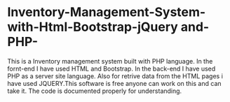 # Inventory-Management-System-with-Html-Bootstrap-jQuery and-PHP-

This is a Inventory management system built with PHP language. In the fornt-end I have used HTML and Bootstrap. In the back-end I have used PHP as a server site language. Also for retrive data from the HTML pages i have used JQUERY.This software is free anyone can work on this and can take it. The code is documented properly for understanding.
